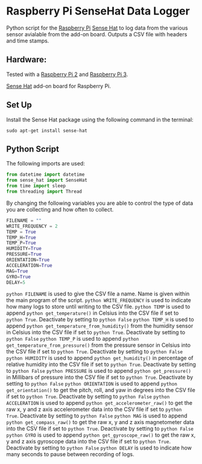 # Raspberry Pi SenseHat Data Logger

Python script for the [Raspberry Pi](https://www.raspberrypi.org/) [Sense Hat](https://www.raspberrypi.org/products/sense-hat/) to log data from the various sensor avialable from the add-on board. Outputs a CSV file with headers and time stamps.

## Hardware:

Tested with a [Raspberry Pi 2](https://www.raspberrypi.org/products/raspberry-pi-2-model-b/) and [Raspberry Pi 3](https://www.raspberrypi.org/products/raspberry-pi-3-model-b/).

[Sense Hat](https://www.raspberrypi.org/products/sense-hat/) add-on board for Raspberry Pi.

## Set Up

Install the Sense Hat package using the following command in the terminal:

`sudo apt-get install sense-hat`

## Python Script

The following imports are used:

```python
from datetime import datetime
from sense_hat import SenseHat
from time import sleep
from threading import Thread
```

By changing the following variables you are able to control the type of data you are collecting and how often to collect.

```python
FILENAME = ""
WRITE_FREQUENCY = 2
TEMP = True
TEMP_H=True
TEMP_P=True
HUMIDITY=True
PRESSURE=True
ORIENTATION=True
ACCELERATION=True
MAG=True
GYRO=True
DELAY=5
```

```python FILENAME``` is used to give the CSV file a name. Name is given within the main program of the script.
```python WRITE_FREQUENCY``` is used to indicate how many logs to store until writing to the CSV file.
```python TEMP``` is used to append ```python get_temperature()``` in Celsius into the CSV file if set to ```python True```. Deactivate by setting to ```python False```
```python TEMP_H``` is used to append ```python get_temperature_from_humidity()``` from the humidity sensor in Celsius into the CSV file if set to ```python True```. Deactivate by setting to ```python False```
```python TEMP_P``` is used to append ```python get_temperature_from_pressure()``` from the pressure sensor in Celsius into the CSV file if set to ```python True```. Deactivate by setting to ```python False```
```python HUMIDITY``` is used to append ```python get_humidity()``` in percentage of relative humidity into the CSV file if set to ```python True```. Deactivate by setting to ```python False```
```python PRESSURE``` is used to append ```python get_pressure()``` in Millibars of pressure into the CSV file if set to ```python True```. Deactivate by setting to ```python False```
```python ORIENTATION``` is used to append ```python get_orientation()``` to get the pitch, roll, and yaw in degrees into the CSV file if set to ```python True```. Deactivate by setting to ```python False```
```python ACCELERATION``` is used to append ```python get_accelerometer_raw()``` to get the raw x, y and z axis accelerometer data into the CSV file if set to ```python True```. Deactivate by setting to ```python False```
```python MAG``` is used to append ```python get_compass_raw()``` to get the raw x, y and z axis magnetometer data into the CSV file if set to ```python True```. Deactivate by setting to ```python False```
```python GYRO``` is used to append ```python get_gyroscope_raw()``` to get the raw x, y and z axis gyroscope data into the CSV file if set to ```python True```. Deactivate by setting to ```python False```
```python DELAY``` is used to indicate how many seconds to pause between recording of logs.

